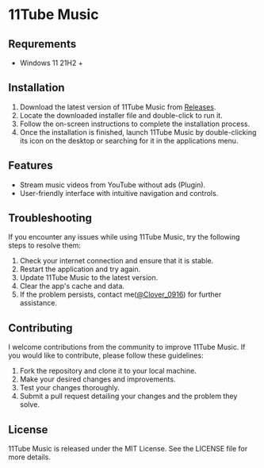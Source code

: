 # 11Tube Music
## Requrements
- Windows 11 21H2 +

## Installation
1. Download the latest version of 11Tube Music from [Releases](https://github.com/clover0916/11Tube-Music/releases). <br >
2. Locate the downloaded installer file and double-click to run it.
3. Follow the on-screen instructions to complete the installation process.
4. Once the installation is finished, launch 11Tube Music by double-clicking its icon on the desktop or searching for it in the applications menu.

## Features
- Stream music videos from YouTube without ads (Plugin).
- User-friendly interface with intuitive navigation and controls.

## Troubleshooting
If you encounter any issues while using 11Tube Music, try the following steps to resolve them:

1. Check your internet connection and ensure that it is stable.
2. Restart the application and try again.
3. Update 11Tube Music to the latest version.
4. Clear the app's cache and data.
5. If the problem persists, contact me([@Clover_0916](https://twitter.com/@Clover_0916)) for further assistance.

## Contributing
I welcome contributions from the community to improve 11Tube Music. If you would like to contribute, please follow these guidelines:

1. Fork the repository and clone it to your local machine.
2. Make your desired changes and improvements.
3. Test your changes thoroughly.
4. Submit a pull request detailing your changes and the problem they solve.

## License
11Tube Music is released under the MIT License. See the LICENSE file for more details.